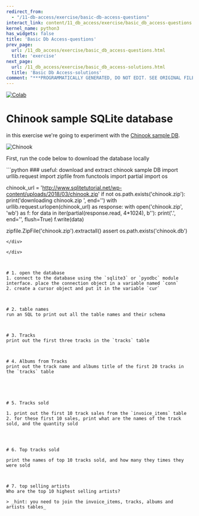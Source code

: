 ```yaml
---
redirect_from:
  - "/11-db-access/exercise/basic-db-access-questions"
interact_link: content/11_db_access/exercise/basic_db_access-questions.ipynb
kernel_name: python3
has_widgets: false
title: 'Basic Db Access-questions'
prev_page:
  url: /11_db_access/exercise/basic_db_access-questions.html
  title: 'exercise'
next_page:
  url: /11_db_access/exercise/basic_db_access-solutions.html
  title: 'Basic Db Access-solutions'
comment: "***PROGRAMMATICALLY GENERATED, DO NOT EDIT. SEE ORIGINAL FILES IN /content***"
---
```

<a href="https://colab.research.google.com/github/aviadr1/learn-advanced-python/blob/master/content/11_db_access/exercise/basic_db_access-questions.ipynb" target="_blank">
<img src="https://colab.research.google.com/assets/colab-badge.svg" 
     title="Open this file in Google Colab" alt="Colab"/>
</a>




# Chinook sample SQLite database

in this exercise we're going to experiment with the [Chinook sample DB](http://www.sqlitetutorial.net/sqlite-sample-database/).

![Chinook](http://www.sqlitetutorial.net/wp-content/uploads/2015/11/sqlite-sample-database-color.jpg)

First, run the code below to download the database locally



<div markdown="1" class="cell code_cell">
<div class="input_area" markdown="1">
```python
### useful: download and extract chinook sample DB
import urllib.request
import zipfile
from functools import partial
import os

chinook_url = 'http://www.sqlitetutorial.net/wp-content/uploads/2018/03/chinook.zip'
if not os.path.exists('chinook.zip'):
    print('downloading chinook.zip ', end='')
    with urllib.request.urlopen(chinook_url) as response:
        with open('chinook.zip', 'wb') as f:
            for data in iter(partial(response.read, 4*1024), b''):
                print('.', end='', flush=True)
                f.write(data)

zipfile.ZipFile('chinook.zip').extractall()
assert os.path.exists('chinook.db')

```
</div>

</div>



# 1. open the database
1. connect to the database using the `sqlite3` or `pyodbc` module interface. place the connection object in a variable named `conn`
2. create a cursor object and put it in the variable `cur`



# 2. table names
run an SQL to print out all the table names and their schema



# 3. Tracks
print out the first three tracks in the `tracks` table



# 4. Albums from Tracks
print out the track name and albums title of the first 20 tracks in the `tracks` table





# 5. Tracks sold

1. print out the first 10 track sales from the `invoice_items` table
2. for these first 10 sales, print what are the names of the track sold, and the quantity sold




# 6. Top tracks sold

print the names of top 10 tracks sold, and how many they times they were sold



# 7. top selling artists
Who are the top 10 highest selling artists?

> _hint: you need to join the invoice_items, tracks, albums and artists tables_


